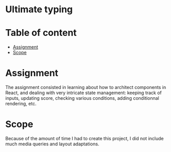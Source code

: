 # Ultimate typing <!-- omit in toc -->

# Table of content <!-- omit in toc -->

- [Assignment](#assignment)
- [Scope](#scope)

# Assignment

The assignment consisted in learning about how to architect components in React, and dealing with very intricate state management: keeping track of inputs, updating score, checking various conditions, adding conditionnal rendering, etc.

# Scope

Because of the amount of time I had to create this project, I did not include much media queries and layout adaptations.
